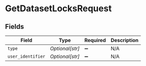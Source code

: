 # GetDatasetLocksRequest


## Fields

| Field              | Type               | Required           | Description        |
| ------------------ | ------------------ | ------------------ | ------------------ |
| `type`             | *Optional[str]*    | :heavy_minus_sign: | N/A                |
| `user_identifier`  | *Optional[str]*    | :heavy_minus_sign: | N/A                |